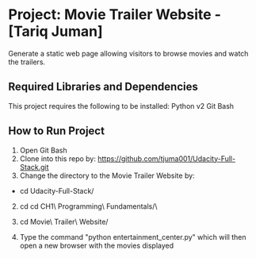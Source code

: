 Project: Movie Trailer Website  - [Tariq Juman]
================================
Generate a static web page allowing visitors to browse movies and watch the trailers.

Required Libraries and Dependencies
-----------------------------------
This project requires the following to be installed:
Python v2
Git Bash


How to Run Project
------------------
1. Open Git Bash
2. Clone into this repo by: https://github.com/tjuma001/Udacity-Full-Stack.git
3. Change the directory to the Movie Trailer Website by:
  * cd Udacity-Full-Stack/
 2. cd cd CH1\ Programming\ Fundamentals/\
 3. cd Movie\ Trailer\ Website/
  
4. Type the command "python entertainment_center.py" which will then open a new browser with the movies displayed
